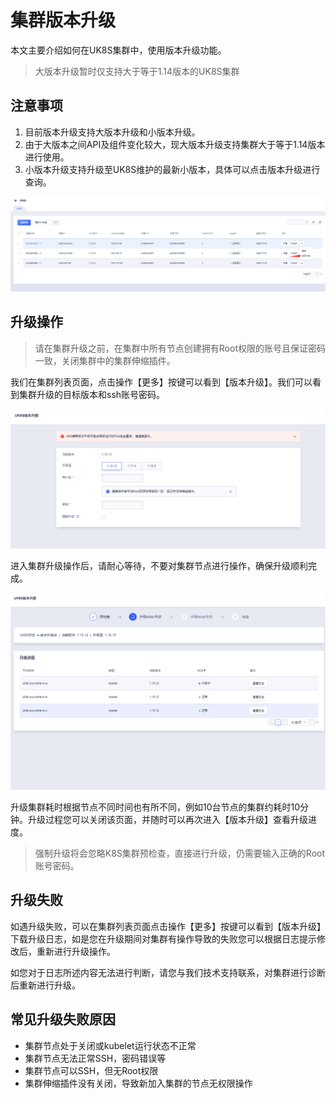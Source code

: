 # 集群版本升级

本文主要介绍如何在UK8S集群中，使用版本升级功能。

> 大版本升级暂时仅支持大于等于1.14版本的UK8S集群

## 注意事项

1. 目前版本升级支持大版本升级和小版本升级。
2. 由于大版本之间API及组件变化较大，现大版本升级支持集群大于等于1.14版本进行使用。
3. 小版本升级支持升级至UK8S维护的最新小版本，具体可以点击版本升级进行查询。

![](/images/administercluster/cluster_update2.png)

## 升级操作

> 请在集群升级之前，在集群中所有节点创建拥有Root权限的账号且保证密码一致，关闭集群中的集群伸缩插件。

我们在集群列表页面，点击操作【更多】按键可以看到【版本升级】。我们可以看到集群升级的目标版本和ssh账号密码。

![](/images/administercluster/list_update2.png)

进入集群升级操作后，请耐心等待，不要对集群节点进行操作，确保升级顺利完成。

![](/images/administercluster/cluster_update3.png)

升级集群耗时根据节点不同时间也有所不同，例如10台节点的集群约耗时10分钟。升级过程您可以关闭该页面，并随时可以再次进入【版本升级】查看升级进度。

> 强制升级将会忽略K8S集群预检查，直接进行升级，仍需要输入正确的Root账号密码。

## 升级失败

如遇升级失败，可以在集群列表页面点击操作【更多】按键可以看到【版本升级】下载升级日志，如是您在升级期间对集群有操作导致的失败您可以根据日志提示修改后，重新进行升级操作。

如您对于日志所述内容无法进行判断，请您与我们技术支持联系，对集群进行诊断后重新进行升级。

## 常见升级失败原因

* 集群节点处于关闭或kubelet运行状态不正常
* 集群节点无法正常SSH，密码错误等
* 集群节点可以SSH，但无Root权限
* 集群伸缩插件没有关闭，导致新加入集群的节点无权限操作